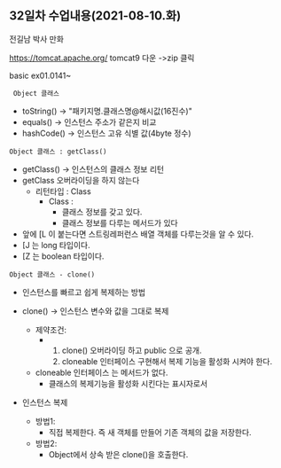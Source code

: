 ## 32일차 수업내용(2021-08-10.화)

전길남 박사 만화



https://tomcat.apache.org/  tomcat9 다운 ->zip 클릭



basic ex01.0141~

` Object 클래스`

- toString()  → "패키지명.클래스명@해시값(16진수)"
- equals() →  인스턴스 주소가 같은지 비교
- hashCode() →  인스턴스 고유 식별 값(4byte 정수)

` Object 클래스 : getClass() `

- getClass()  →  인스턴스의 클래스 정보 리턴
- getClass 오버라이딩을 하지 않는다
  - 리턴타입 : Class
    - Class :
      - 클래스 정보를 갖고 있다.
      - 클래스 정보를 다루는 메서드가 있다
- 앞에 [L 이 붙는다면 스트링레퍼런스 배열 객체를 다루는것을 알 수 있다.
- [J 는 long 타입이다.
- [Z 는 boolean 타입이다.

` Object 클래스 - clone() `

- 인스턴스를 빠르고 쉽게 복제하는 방법
- clone() →   인스턴스 변수와 값을 그대로 복제
  - 제약조건:
    - 1. clone() 오버라이딩 하고 public 으로 공개.
      2. cloneable 인터페이스 구현해서 복제 기능을 활성화 시켜야 한다.
  - cloneable 인터페이스 는 메서드가 없다.
    - 클래스의 복제기능을 활성화 시킨다는 표시자로서


- 인스턴스 복제 
  - 방법1:
    - 직접 복제한다. 즉 새 객체를 만들어 기존 객체의 값을 저장한다.
  - 방법2:
    - Object에서 상속 받은 clone()을 호출한다.